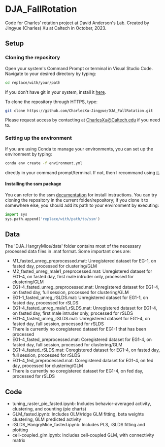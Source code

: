 # DJA_FallRotation

Code for Charles' rotation project at David Anderson's Lab. Created by Jingyue (Charles) Xu at Caltech in October, 2023.

## Setup

### Cloning the repository

Open your system's Command Prompt or terminal in Visual Studio Code. Navigate to your desired directory by typing:
```bash
cd replace/with/your/path
```

If you don't have git in your system, install it [here](https://git-scm.com/downloads).

To clone the repository through HTTPS, type:
```bash
git clone https://github.com/CharlesXu-Jingyue/DJA_FallRotation.git
```
Please request access by contacting at CharlesXu@Caltech.edu if you need to.

### Setting up the environment

If you are using Conda to manage your environments, you can set up the environment by typing:
```bash
conda env create -f environment.yml
```
directly in your command prompt/terminal. If not, then I recommand using [it](https://www.anaconda.com/download/).

#### Installing the ssm package

You can refer to the ssm [documentation](https://github.com/lindermanlab/ssm) for install instructions. You can try cloning the repository in the current folder/repository; if you clone it to somewhere else, you should add its path to your environment by executing:
```python
import sys
sys.path.append('replace/with/path/to/ssm')
```

## Data

The 'DJA_HangryMice/data' folder contains most of the necessary processed data files in .mat format. Some important ones are:
- M1_fasted_unreg_preprocessed.mat: Unregistered dataset for EG-1, on fasted day, processed for clustering/GLM
- M2_fasted_unreg_male1_preprocessed.mat: Unregistered dataset for EG1-4, on fasted day, first male intruder only, processed for clustering/GLM
- EG1-4_fasted_unreg_preprocessed.mat: Unregistered dataset for EG1-4, on fasted day, full session, processed for clustering/GLM
- EG1-1_fasted_unreg_rSLDS.mat: Unregistered dataset for EG1-1, on fasted day, processed for rSLDS
- EG1-4_fasted_unreg_male1_rSLDS.mat: Unregistered dataset for EG1-4, on fasted day, first male intruder only, processed for rSLDS
- EG1-4_fasted_unreg_rSLDS.mat: Unregistered dataset for EG1-4, on fasted day, full session, processed for rSLDS
- There is currently no coregistered dataset for EG1-1 that has been processed
- EG1-4_fasted_preprocessed.mat: Coregistered dataset for EG1-4, on fasted day, full session, processed for clustering/GLM
- EG1-4_fasted_rSLDS.mat: Coregistered dataset for EG1-4, on fasted day, full session, processed for rSLDS
- EG1-4_fed_preprocessed.mat: Coregistered dataset for EG1-4, on fed day, processed for clustering/GLM
- There is currently no coregistered dataset for EG1-4, on fed day, processed for rSLDS

## Code

- tuning_raster_pie_fasted.ipynb: Includes behavior-averaged activity, clustering, and counting (pie charts)
- GLM_fasted.ipynb: Includes OLM/ridge GLM fitting, beta weights clustering, GLM predicted activity
- rSLDS_HangryMice_fasted.ipynb: Includes PLS, rSLDS fitting and plotting
- cell-coupled_glm.ipynb: Includes cell-coupled GLM, with connectivity matrix